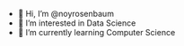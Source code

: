 - 👋 Hi, I’m @noyrosenbaum
- 👀 I’m interested in Data Science 
- 🌱 I’m currently learning Computer Science
<!---
noyrosenbaum/noyrosenbaum is a ✨ special ✨ repository because its `README.md` (this file) appears on your GitHub profile.
You can click the Preview link to take a look at your changes.
--->
